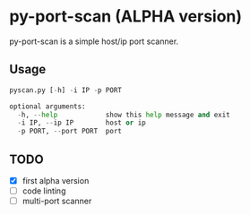 # py-port-scan (ALPHA version)

py-port-scan is a simple host/ip port scanner.

## Usage

```python
pyscan.py [-h] -i IP -p PORT

optional arguments:
  -h, --help            show this help message and exit
  -i IP, --ip IP        host or ip
  -p PORT, --port PORT  port

```

## TODO
- [x] first alpha version
- [ ] code linting
- [ ] multi-port scanner
